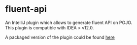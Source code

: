 fluent-api
==========

An IntelliJ plugin which allows to generate fluent API on POJO.   
This plugin is compatible with IDEA > v12.0.  
  
A packaged version of the plugin could be found [here](https://dl.dropboxusercontent.com/u/58756587/fluent-api.zip)

